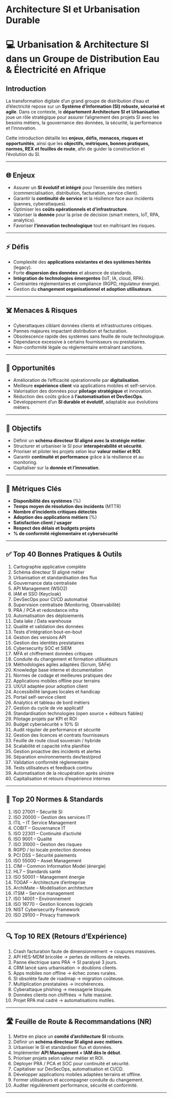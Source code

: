 # Architecture SI et Urbanisation Durable

# 💻 Urbanisation & Architecture SI dans un Groupe de Distribution Eau & Électricité en Afrique

## Introduction

La transformation digitale d’un grand groupe de distribution d’eau et d’électricité repose sur un **Système d’Information (SI) robuste, sécurisé et agile**. Dans ce contexte, le **département Architecture SI et Urbanisation** joue un rôle stratégique pour assurer l’alignement des projets SI avec les besoins métiers, la gouvernance des données, la sécurité, la performance et l’innovation.

Cette introduction détaille les **enjeux, défis, menaces, risques et opportunités**, ainsi que les **objectifs, métriques, bonnes pratiques, normes, REX et feuilles de route**, afin de guider la construction et l’évolution du SI.

---

## 🌐 Enjeux

* Assurer un **SI évolutif et intégré** pour l’ensemble des métiers (commercialisation, distribution, facturation, service client).  
* Garantir la **continuité de service** et la résilience face aux incidents (pannes, cyberattaques).  
* Optimiser les **coûts opérationnels et d’infrastructure**.  
* Valoriser la **donnée** pour la prise de décision (smart meters, IoT, RPA, analytics).  
* Favoriser **l’innovation technologique** tout en maîtrisant les risques.  

---

## ⚡ Défis

* Complexité des **applications existantes et des systèmes hérités** (legacy).  
* Forte **dispersion des données** et absence de standards.  
* **Intégration de technologies émergentes** (IoT, IA, cloud, RPA).  
* Contraintes réglementaires et compliance (RGPD, régulateur énergie).  
* Gestion du **changement organisationnel et adoption utilisateurs**.  

---

## ☠️ Menaces & Risques

* Cyberattaques ciblant données clients et infrastructures critiques.  
* Pannes majeures impactant distribution et facturation.  
* Obsolescence rapide des systèmes sans feuille de route technologique.  
* Dépendance excessive à certains fournisseurs ou prestataires.  
* Non-conformité légale ou réglementaire entraînant sanctions.  

---

## 🌱 Opportunités

* Amélioration de l’efficacité opérationnelle par **digitalisation**.  
* Meilleure **expérience client** via applications mobiles et self-service.  
* Valorisation des données pour **pilotage stratégique** et innovation.  
* Réduction des coûts grâce à **l’automatisation et DevSecOps**.  
* Développement d’un **SI durable et évolutif**, adaptable aux évolutions métiers.  

---

## 🎯 Objectifs

* Définir un **schéma directeur SI aligné avec la stratégie métier**.  
* Structurer et urbaniser le SI pour **interopérabilité et sécurité**.  
* Prioriser et piloter les projets selon leur **valeur métier et ROI**.  
* Garantir **continuité et performance** grâce à la résilience et au monitoring.  
* Capitaliser sur la **donnée et l’innovation**.  

---

## 📏 Métriques Clés

* **Disponibilité des systèmes** (%)  
* **Temps moyen de résolution des incidents** (MTTR)  
* **Nombre d’incidents critiques détectés**  
* **Adoption des applications métiers** (%)  
* **Satisfaction client / usager**  
* **Respect des délais et budgets projets**  
* **% de conformité réglementaire et cybersécurité**  

---

## ✅ Top 40 Bonnes Pratiques & Outils

1. Cartographie applicative complète  
2. Schéma directeur SI aligné métier  
3. Urbanisation et standardisation des flux  
4. Gouvernance data centralisée  
5. API Management (WSO2)  
6. IAM et SSO (Keycloak)  
7. DevSecOps pour CI/CD automatisé  
8. Supervision centralisée (Monitoring, Observabilité)  
9. PRA / PCA et redondance infra  
10. Automatisation des déploiements  
11. Data lake / Data warehouse  
12. Qualité et validation des données  
13. Tests d’intégration bout-en-bout  
14. Gestion des versions API  
15. Gestion des identités prestataires  
16. Cybersecurity SOC et SIEM  
17. MFA et chiffrement données critiques  
18. Conduite du changement et formation utilisateurs  
19. Méthodologies agiles adaptées (Scrum, SAFe)  
20. Knowledge base interne et documentation  
21. Normes de codage et meilleures pratiques dev  
22. Applications mobiles offline pour terrains  
23. UX/UI adaptée pour adoption client  
24. Accessibilité langues locales et handicap  
25. Portail self-service client  
26. Analytics et tableau de bord métiers  
27. Gestion du cycle de vie applicatif  
28. Standardisation technologies (open source + éditeurs fiables)  
29. Pilotage projets par KPI et ROI  
30. Budget cybersécurité ≥ 10% SI  
31. Audit régulier de performance et sécurité  
32. Gestion des licences et contrats fournisseurs  
33. Feuille de route cloud souverain / hybride  
34. Scalabilité et capacité infra planifiée  
35. Gestion proactive des incidents et alertes  
36. Séparation environnements dev/test/prod  
37. Validation conformité réglementaire  
38. Tests utilisateurs et feedback continu  
39. Automatisation de la récupération après sinistre  
40. Capitalisation et retours d’expérience internes  

---

## 📜 Top 20 Normes & Standards

1. ISO 27001 – Sécurité SI  
2. ISO 20000 – Gestion des services IT  
3. ITIL – IT Service Management  
4. COBIT – Gouvernance IT  
5. ISO 22301 – Continuité d’activité  
6. ISO 9001 – Qualité  
7. ISO 31000 – Gestion des risques  
8. RGPD / loi locale protection données  
9. PCI DSS – Sécurité paiements  
10. ISO 55000 – Asset Management  
11. CIM – Common Information Model (énergie)  
12. HL7 – Standards santé  
13. ISO 50001 – Management énergie  
14. TOGAF – Architecture d’entreprise  
15. ArchiMate – Modélisation architecture  
16. ITSM – Service management  
17. ISO 14001 – Environnement  
18. ISO 19770 – Gestion licences logiciels  
19. NIST Cybersecurity Framework  
20. ISO 29100 – Privacy framework  

---

## 🔍 Top 10 REX (Retours d’Expérience)

1. Crash facturation faute de dimensionnement → coupures massives.  
2. API HES-MDM bricolée → pertes de millions de relevés.  
3. Panne électrique sans PRA → SI paralysé 3 jours.  
4. CRM lancé sans urbanisation → doublons clients.  
5. Apps mobiles non offline → échec zones rurales.  
6. SI obsolète faute de roadmap → migration coûteuse.  
7. Multiplication prestataires → incohérences.  
8. Cyberattaque phishing → messagerie bloquée.  
9. Données clients non chiffrées → fuite massive.  
10. Projet RPA mal cadré → automatisations inutiles.  

---

## 🛣️ Feuille de Route & Recommandations (NR)

1. Mettre en place un **comité d’architecture SI** robuste.  
2. Définir un **schéma directeur SI aligné avec métiers**.  
3. Urbaniser le SI et standardiser flux et données.  
4. Implémenter **API Management + IAM dès le début**.  
5. Prioriser projets selon valeur métier et ROI.  
6. Déployer PRA / PCA et SOC pour continuité et sécurité.  
7. Capitaliser sur DevSecOps, automatisation et CI/CD.  
8. Développer applications mobiles adaptées terrains et offline.  
9. Former utilisateurs et accompagner conduite du changement.  
10. Auditer régulièrement performance, sécurité et conformité.  

---


